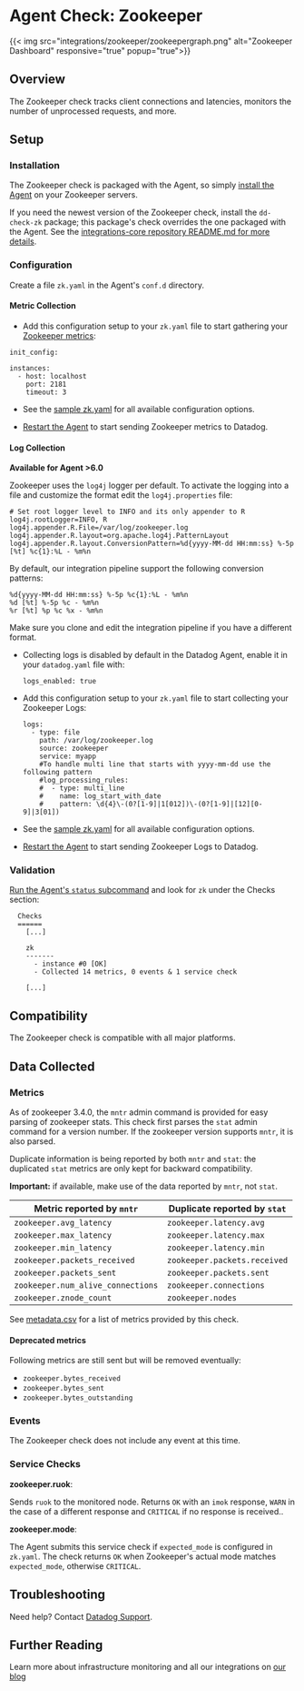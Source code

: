 # Agent Check: Zookeeper
{{< img src="integrations/zookeeper/zookeepergraph.png" alt="Zookeeper Dashboard" responsive="true" popup="true">}}
## Overview

The Zookeeper check tracks client connections and latencies, monitors the number of unprocessed requests, and more.

## Setup
### Installation

The Zookeeper check is packaged with the Agent, so simply [install the Agent](https://app.datadoghq.com/account/settings#agent) on your Zookeeper servers.


If you need the newest version of the Zookeeper check, install the `dd-check-zk` package; this package's check overrides the one packaged with the Agent. See the [integrations-core repository README.md for more details](https://github.com/DataDog/integrations-core#installing-the-integrations).

### Configuration

Create a file `zk.yaml` in the Agent's `conf.d` directory.

#### Metric Collection

*  Add this configuration setup to your `zk.yaml` file to start gathering your [Zookeeper metrics](#metrics):

```
init_config:

instances:
  - host: localhost
    port: 2181
    timeout: 3
```

* See the [sample zk.yaml](https://github.com/DataDog/integrations-core/blob/master/zk/conf.yaml.example) for all available configuration options.

* [Restart the Agent](https://docs.datadoghq.com/agent/faq/start-stop-restart-the-datadog-agent) to start sending Zookeeper metrics to Datadog.

#### Log Collection

**Available for Agent >6.0**

Zookeeper uses the `log4j` logger per default. To activate the logging into a file and customize the format edit the `log4j.properties` file:

```
# Set root logger level to INFO and its only appender to R
log4j.rootLogger=INFO, R
log4j.appender.R.File=/var/log/zookeeper.log
log4j.appender.R.layout=org.apache.log4j.PatternLayout
log4j.appender.R.layout.ConversionPattern=%d{yyyy-MM-dd HH:mm:ss} %-5p [%t] %c{1}:%L - %m%n
```

By default, our integration pipeline support the following conversion patterns:

  ```
  %d{yyyy-MM-dd HH:mm:ss} %-5p %c{1}:%L - %m%n
  %d [%t] %-5p %c - %m%n
  %r [%t] %p %c %x - %m%n
  ```

Make sure you clone and edit the integration pipeline if you have a different format.

* Collecting logs is disabled by default in the Datadog Agent, enable it in your `datadog.yaml` file with:

  ```
  logs_enabled: true
  ```

* Add this configuration setup to your `zk.yaml` file to start collecting your Zookeeper Logs:

  ```
  logs:
    - type: file
      path: /var/log/zookeeper.log
      source: zookeeper
      service: myapp
      #To handle multi line that starts with yyyy-mm-dd use the following pattern
      #log_processing_rules:
      #  - type: multi_line
      #    name: log_start_with_date
      #    pattern: \d{4}\-(0?[1-9]|1[012])\-(0?[1-9]|[12][0-9]|3[01])
  ```

* See the [sample zk.yaml](https://github.com/DataDog/integrations-core/blob/master/zk/conf.yaml.example) for all available configuration options.

* [Restart the Agent](https://docs.datadoghq.com/agent/faq/start-stop-restart-the-datadog-agent) to start sending Zookeeper Logs to Datadog.

### Validation

[Run the Agent's `status` subcommand](https://docs.datadoghq.com/agent/faq/agent-status-and-information/) and look for `zk` under the Checks section:

```
  Checks
  ======
    [...]

    zk
    -------
      - instance #0 [OK]
      - Collected 14 metrics, 0 events & 1 service check

    [...]
```

## Compatibility

The Zookeeper check is compatible with all major platforms.

## Data Collected
### Metrics

As of zookeeper 3.4.0, the `mntr` admin command is provided for easy parsing of
zookeeper stats. This check first parses the `stat` admin command for a version
number. If the zookeeper version supports `mntr`, it is also parsed.

Duplicate information is being reported by both `mntr` and `stat`: the duplicated
 `stat` metrics are only kept for backward compatibility.

**Important:** if available, make use of the data reported by `mntr`, not `stat`.

| Metric reported by `mntr` | Duplicate reported by `stat` |
| ------------------------- | ---------------------------- |
| `zookeeper.avg_latency` | `zookeeper.latency.avg` |
| `zookeeper.max_latency` | `zookeeper.latency.max` |
| `zookeeper.min_latency` | `zookeeper.latency.min` |
| `zookeeper.packets_received` | `zookeeper.packets.received` |
| `zookeeper.packets_sent` | `zookeeper.packets.sent` |
| `zookeeper.num_alive_connections` | `zookeeper.connections` |
| `zookeeper.znode_count` | `zookeeper.nodes` |

See [metadata.csv](https://github.com/DataDog/integrations-core/blob/master/zk/metadata.csv)
for a list of metrics provided by this check.

#### Deprecated metrics

Following metrics are still sent but will be removed eventually:
 * `zookeeper.bytes_received`
 * `zookeeper.bytes_sent`
 * `zookeeper.bytes_outstanding`

### Events
The Zookeeper check does not include any event at this time.

### Service Checks

**zookeeper.ruok**:

Sends `ruok` to the monitored node. Returns `OK` with an `imok` response, `WARN` in the case of a different response and `CRITICAL` if no response is received..

**zookeeper.mode**:

The Agent submits this service check if `expected_mode` is configured in `zk.yaml`. The check returns `OK` when Zookeeper's actual mode matches `expected_mode`, otherwise `CRITICAL`.

## Troubleshooting
Need help? Contact [Datadog Support](http://docs.datadoghq.com/help/).

## Further Reading
Learn more about infrastructure monitoring and all our integrations on [our blog](https://www.datadoghq.com/blog/)

